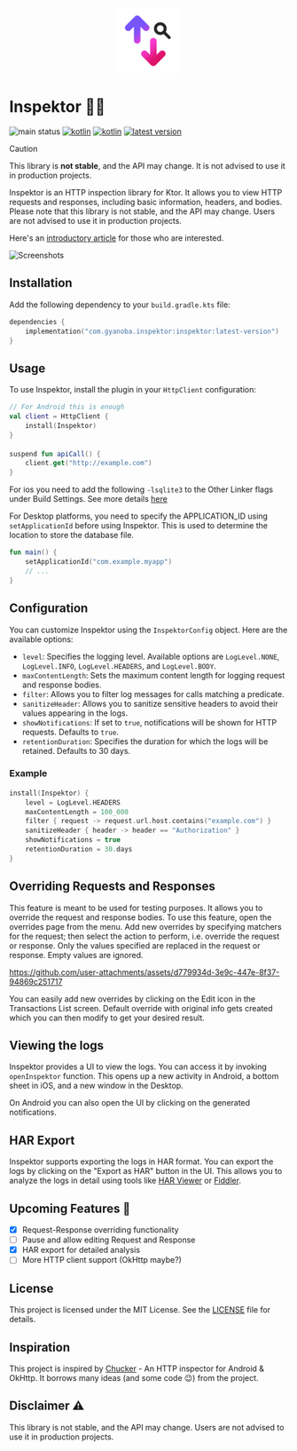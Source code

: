 <div align="center">
  <picture>
    <img width="120px" alt="Inspektor logo" src="https://raw.githubusercontent.com/Gyanoba/inspektor/dev/images/inspektor.png">
  </picture>
</div>

# Inspektor 🕵️‍♂️
![main status](https://github.com/ShreyashKore/inspektor/actions/workflows/publish.yaml/badge.svg?branch=main)
[![kotlin](https://img.shields.io/badge/Kotlin-2.0.21-8949FB.svg?style=flat&logo=kotlin)](https://kotlinlang.org/)
[![kotlin](https://img.shields.io/badge/ktor-3.0.1-8949FB.svg?style=flat&logo=kotlin)](https://github.com/ktorio/ktor)
[![latest version](https://img.shields.io/maven-central/v/com.gyanoba.inspektor/inspektor?color=blue&label=Version)](https://central.sonatype.com/artifact/com.gyanoba.inspektor/inspektor)

> [!CAUTION]
> This library is **not stable**, and the API may change. It is not advised to use it in
> production projects.

Inspektor is an HTTP inspection library for Ktor. It allows you to view HTTP requests and responses,
including basic information, headers, and bodies. Please note that this library is not stable, and
the API may change. Users are not advised to use it in production projects.

Here's an [introductory article](https://medium.com/@koreshreyash/inspektor-multiplatform-http-inspection-library-for-ktor-6c78ae5e5661) for those who are interested.

![Screenshots](images/screenshots.png)

## Installation

Add the following dependency to your `build.gradle.kts` file:

```kotlin
dependencies {
    implementation("com.gyanoba.inspektor:inspektor:latest-version")
}
```

## Usage

To use Inspektor, install the plugin in your `HttpClient` configuration:

```kotlin
// For Android this is enough
val client = HttpClient {
    install(Inspektor)
}

suspend fun apiCall() {
    client.get("http://example.com")
}
```

For ios you need to add the following `-lsqlite3` to the Other Linker flags under Build Settings.
See more details [here](https://github.com/cashapp/sqldelight/issues/1442#issuecomment-523435492)

For Desktop platforms, you need to specify the APPLICATION_ID using `setApplicationId` before using
Inspektor.
This is used to determine the location to store the database file.

```kotlin
fun main() {
    setApplicationId("com.example.myapp")
    // ...
}
```

## Configuration

You can customize Inspektor using the `InspektorConfig` object. Here are the available options:

- `level`: Specifies the logging level. Available options
  are `LogLevel.NONE`, `LogLevel.INFO`, `LogLevel.HEADERS`, and `LogLevel.BODY`.
- `maxContentLength`: Sets the maximum content length for logging request and response bodies.
- `filter`: Allows you to filter log messages for calls matching a predicate.
- `sanitizeHeader`: Allows you to sanitize sensitive headers to avoid their values appearing in the
  logs.
- `showNotifications`: If set to `true`, notifications will be shown for HTTP requests. Defaults to `true`.
- `retentionDuration`: Specifies the duration for which the logs will be retained. Defaults to 30 days.

### Example

```kotlin
install(Inspektor) {
    level = LogLevel.HEADERS
    maxContentLength = 100_000
    filter { request -> request.url.host.contains("example.com") }
    sanitizeHeader { header -> header == "Authorization" }
    showNotifications = true
    retentionDuration = 30.days
}
```

## Overriding Requests and Responses

This feature is meant to be used for testing purposes. It allows you to override the request
and response bodies.
To use this feature, open the overrides page from the menu. Add new overrides by specifying matchers for the request; then select the action to perform, i.e.
override the request or response. Only the values specified are replaced in the request or response.
Empty values are ignored.



https://github.com/user-attachments/assets/d779934d-3e9c-447e-8f37-94869c251717



You can easily add new overrides by clicking on the Edit icon in the Transactions List screen.
Default override with original info gets created which you can then modify to get your desired result.

## Viewing the logs

Inspektor provides a UI to view the logs. You can access it by invoking `openInspektor` function.
This opens up a new activity in Android, a bottom sheet in iOS, and a new window in the Desktop.

On Android you can also open the UI by clicking on the generated notifications.

## HAR Export

Inspektor supports exporting the logs in HAR format. You can export the logs by clicking on the
"Export as HAR" button in the UI. This allows you to analyze the logs in detail using tools like
[HAR Viewer](https://toolbox.googleapps.com/apps/har_analyzer/) or [Fiddler](https://www.telerik.com/fiddler).

## Upcoming Features 🚀

- [x] Request-Response overriding functionality
- [ ] Pause and allow editing Request and Response
- [x] HAR export for detailed analysis
- [ ] More HTTP client support (OkHttp maybe?)

## License

This project is licensed under the MIT License. See the [LICENSE](LICENSE) file for details.

## Inspiration

This project is inspired by [Chucker](https://github.com/ChuckerTeam/chucker) - An HTTP inspector
for Android & OkHttp. It borrows many ideas (and some code 😉) from the project.

## Disclaimer ⚠️

This library is not stable, and the API may change. Users are not advised to use it in production
projects.
